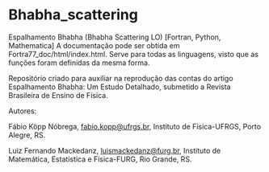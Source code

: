 # Bhabha_scattering
Espalhamento Bhabha (Bhabha Scattering LO) [Fortran, Python, Mathematica]
A documentação pode ser obtida em Fortra77_doc/html/index.html. Serve para todas as linguagens, visto que
as funções foram definidas da mesma forma.

Repositório criado para auxiliar na reprodução das contas do artigo Espalhamento Bhabha: Um Estudo Detalhado, 
submetido a Revista Brasileira de Ensino de Física.

Autores: 

Fábio Köpp Nóbrega, fabio.kopp@ufrgs.br, Instituto de Física-UFRGS, Porto Alegre, RS. 

Luiz Fernando Mackedanz, luismackedanz@furg.br, Instituto de Matemática, Estatística e Física-FURG, Rio Grande, RS.
